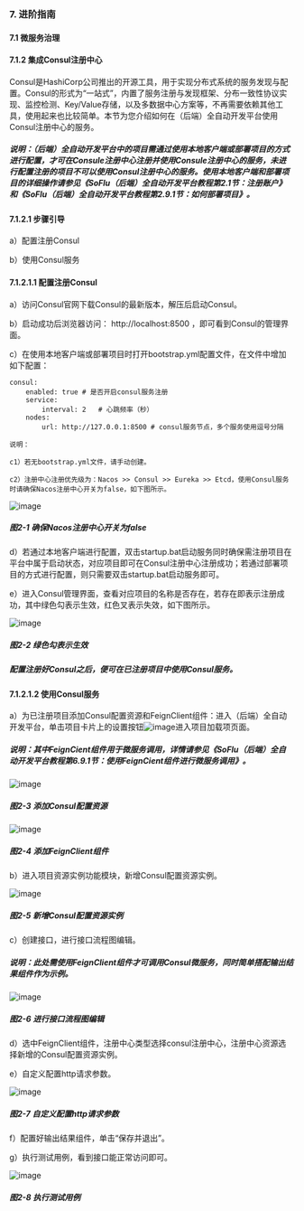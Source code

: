 ### 7. 进阶指南

#### 7.1 微服务治理

#### 7.1.2 集成Consul注册中心

Consul是HashiCorp公司推出的开源工具，用于实现分布式系统的服务发现与配置。Consul的形式为“一站式”，内置了服务注册与发现框架、分布一致性协议实现、监控检测、Key/Value存储，以及多数据中心方案等，不再需要依赖其他工具，使用起来也比较简单。本节为您介绍如何在（后端）全自动开发平台使用Consul注册中心的服务。

##### 说明：（后端）全自动开发平台中的项目需通过使用本地客户端或部署项目的方式进行配置，才可在Consule注册中心注册并使用Consule注册中心的服务，未进行配置注册的项目不可以使用Consul注册中心的服务。使用本地客户端和部署项目的详细操作请参见《SoFlu（后端）全自动开发平台教程第2.1节：注册账户》和《SoFlu（后端）全自动开发平台教程第2.9.1节：如何部署项目》。

#### 7.1.2.1 步骤引导

a）配置注册Consul

b）使用Consul服务

#### 7.1.2.1.1 配置注册Consul

a）访问Consul官网下载Consul的最新版本，解压后启动Consul。

b）启动成功后浏览器访问： http://localhost:8500 ，即可看到Consul的管理界面。

c）在使用本地客户端或部署项目时打开bootstrap.yml配置文件，在文件中增加如下配置：

```
consul:  
    enabled: true # 是否开启consul服务注册
    service:
        interval: 2   # 心跳频率（秒）  
    nodes:    
        url: http://127.0.0.1:8500 # consul服务节点，多个服务使用逗号分隔
```



```
说明：

c1）若无bootstrap.yml文件，请手动创建。

c2）注册中心注册优先级为：Nacos >> Consul >> Eureka >> Etcd，使用Consul服务时请确保Nacos注册中心开关为false，如下图所示。
```

![image](https://user-images.githubusercontent.com/79617492/210530561-c432517d-1ee2-4464-b1ef-912d608bd7ea.png)

##### 图2-1 确保Nacos注册中心开关为false

d）若通过本地客户端进行配置，双击startup.bat启动服务同时确保需注册项目在平台中属于启动状态，对应项目即可在Consul注册中心注册成功；若通过部署项目的方式进行配置，则只需要双击startup.bat启动服务即可。

e）进入Consul管理界面，查看对应项目的名称是否存在，若存在即表示注册成功，其中绿色勾表示生效，红色叉表示失效，如下图所示。

![image](https://user-images.githubusercontent.com/79617492/210530596-83d8b884-23b1-4b28-8164-edd6e6564854.png)

##### 图2-2 绿色勾表示生效

##### 配置注册好Consul之后，便可在已注册项目中使用Consul服务。

#### 7.1.2.1.2 使用Consul服务

a）为已注册项目添加Consul配置资源和FeignClient组件：进入（后端）全自动开发平台，单击项目卡片上的设置按钮![image](https://user-images.githubusercontent.com/79617492/210530846-cc416b40-da91-47af-860e-45299fb78464.png)进入项目加载项页面。

##### 说明：其中FeignCient组件用于微服务调用，详情请参见《SoFlu（后端）全自动开发平台教程第6.9.1节：使用FeignCient组件进行微服务调用》。

![image](https://user-images.githubusercontent.com/79617492/210530956-ed7a44f0-2b97-4f0d-a04c-e02ab1a6886e.png)

##### 图2-3 添加Consul配置资源

![image](https://user-images.githubusercontent.com/79617492/210530984-5e19fddf-3ce5-42fe-ae08-585069710267.png)

##### 图2-4 添加FeignClient组件

b）进入项目资源实例功能模块，新增Consul配置资源实例。

![image](https://user-images.githubusercontent.com/79617492/210531006-5e72215b-236a-43b0-b061-f2d7265dd2b2.png)

##### 图2-5 新增Consul配置资源实例

c）创建接口，进行接口流程图编辑。

##### 说明：此处需使用FeignClient组件才可调用Consul微服务，同时简单搭配输出结果组件作为示例。

![image](https://user-images.githubusercontent.com/79617492/210531040-b874c8c9-c0c8-47bd-9ff8-f17fb9877202.png)

##### 图2-6 进行接口流程图编辑

d）选中FeignClient组件，注册中心类型选择consul注册中心，注册中心资源选择新增的Consul配置资源实例。

e）自定义配置http请求参数。

![image](https://user-images.githubusercontent.com/79617492/210531065-5ba92ba8-8335-4653-ba92-368e0b65762e.png)

##### 图2-7 自定义配置http请求参数

f）配置好输出结果组件，单击“保存并退出”。

g）执行测试用例，看到接口能正常访问即可。

![image](https://user-images.githubusercontent.com/79617492/210531073-5333f6f5-4cdd-42db-96ab-a450157c7c74.png)

##### 图2-8 执行测试用例
